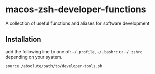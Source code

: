 # macos-zsh-developer-functions
A collection of useful functions and aliases for software development

## Installation
add the following line to one of: `~/.profile`, `~/.bashrc` or `~/.zshrc` depending on your system.
```shell
source /absolute/path/to/developer-tools.sh
```
